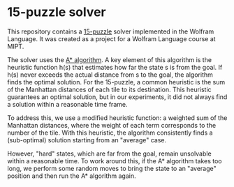 # 15-puzzle solver
This repository contains a [15-puzzle](https://en.wikipedia.org/wiki/15_Puzzle) solver implemented in the Wolfram Language. It was created as a project for a Wolfram Language course at MIPT.

The solver uses the [A* algorithm](https://en.wikipedia.org/wiki/A*_search_algorithm). A key element of this algorithm is the heuristic function h(s) that estimates how far the state s is from the goal. If h(s) never exceeds the actual distance from s to the goal, the algorithm finds the optimal solution. For the 15-puzzle, a common heuristic is the sum of the Manhattan distances of each tile to its destination. This heuristic guarantees an optimal solution, but in our experiments, it did not always find a solution within a reasonable time frame.

To address this, we use a modified heuristic function: a weighted sum of the Manhattan distances, where the weight of each term corresponds to the number of the tile. With this heuristic, the algorithm consistently finds a (sub-optimal) solution starting from an "average" case.

However, "hard" states, which are far from the goal, remain unsolvable within a reasonable time. To work around this, if the A* algorithm takes too long, we perform some random moves to bring the state to an "average" position and then run the A* algorithm again.
